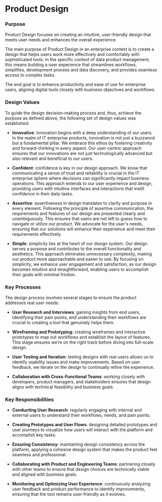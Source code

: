 # Product Design

### Purpose

Product Design focuses on creating an intuitive, user-friendly design that meets user needs and enhances the overall experience.

The main purpose of Product Design in an enterprise context is to create a design that helps users work more effectively and comfortably with sophisticated tools. In the specific context of data product management, this means building a user experience that streamlines workflows, simplifies, development process and data discovery, and provides seamless access to complex tasks.

The end goal is to enhance productivity and ease of use for enterprise users, aligning digital tools closely with business objectives and workflows.

### Design Values

To guide the design decision-making process and, thus, achieve the purpose as defined above, the following set of design values was established:

- **Innovative**: innovation begins with a deep understanding of our users. In the realm of IT enterprise products, innovation is not just a buzzword but a fundamental pillar. We embrace this ethos by fostering creativity and forward-thinking in every aspect. Our user-centric approach ensures that our innovations are not just technologically advanced but also relevant and beneficial to our users.

- **Confident**: confidence is key in our design approach. We know that communicating a sense of trust and reliability is crucial in the IT enterprise sphere where decisions can significantly impact business operations. This approach extends to our user experience and design, providing users with intuitive interfaces and interactions that instill confidence in their daily tasks.

- **Assertive**: assertiveness in design translates to clarity and purpose in every element. Following the principle of assertive communication, the requirements and features of our design are presented clearly and unambiguously. This ensures that users are not left to guess how to navigate or utilize our product. We advocate for the user's needs, ensuring that our solutions will enhance their experience and meet their requirements effectively.

- **Simple**: simplicity lies at the heart of our design system. Our design serves a purpose and contributes to the overall functionality and aesthetics. This approach eliminates unnecessary complexity, making our product more approachable and easier to use. By focusing on simplicity, we enhance user engagement and satisfaction, as our design becomes intuitive and straightforward, enabling users to accomplish their goals with minimal friction.

### Key Processes
The design process involves several stages to ensure the product addresses real user needs:

- **User Research and Interviews**: gaining insights from end users, identifying their pain points, and understanding their workflows are crucial to creating a tool that genuinely helps them.

- **Wireframing and Prototyping**: creating wireframes and interactive prototypes to map out workflows and establish the layout of features. This stage ensures we’re on the right track before diving into full-scale design.

- **User Testing and Iteration**: testing designs with real users allows us to identify usability issues and make improvements. Based on user feedback, we iterate on the design to continually refine the experience.

- **Collaboration with Cross-Functional Teams**: working closely with developers, product managers, and stakeholders ensures that design aligns with technical feasibility and business goals.

### Key Responsibilities

- **Conducting User Research**: regularly engaging with internal and external users to understand their workflows, needs, and pain points.

- **Creating Prototypes and User Flows**: designing detailed prototypes and user journeys to visualize how users will interact with the platform and accomplish key tasks.

- **Ensuring Consistency**: maintaining design consistency across the platform, applying a cohesive design system that makes the product feel seamless and professional.

- **Collaborating with Product and Engineering Teams**: partnering closely with other teams to ensure that design choices are technically viable and aligned with business goals.

- **Monitoring and Optimizing User Experience**: continuously analyzing user feedback and product performance to identify improvements, ensuring that the tool remains user-friendly as it evolves.
